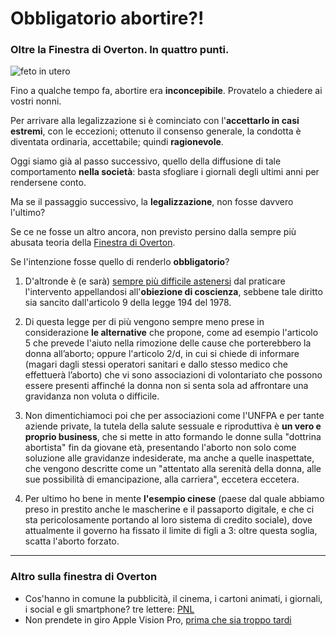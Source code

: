 # Obbligatorio abortire?!

### Oltre la Finestra di Overton. In quattro punti.

![feto in utero](obbligatorio-abortire.jpeg)

Fino a qualche tempo fa, abortire era **inconcepibile**. Provatelo a chiedere ai vostri nonni.

Per arrivare alla legalizzazione si è cominciato con l'**accettarlo in casi estremi**, con le eccezioni; ottenuto il consenso generale, la condotta è diventata ordinaria, accettabile; quindi **ragionevole**.

Oggi siamo già al passo successivo, quello della diffusione di tale comportamento **nella società**: basta sfogliare i giornali degli ultimi anni per rendersene conto.

Ma se il passaggio successivo, la **legalizzazione**, non fosse davvero l'ultimo?

Se ce ne fosse un altro ancora, non previsto persino dalla sempre più abusata teoria della [Finestra di Overton](/articles/2023-12-28-persuasori-occulti.html).

Se l'intenzione fosse quello di renderlo **obbligatorio**?

1. D'altronde è (e sarà) [sempre più difficile astenersi](http://www.voxdiritti.it/articolo-immagine-video-interno-2/) dal praticare l'intervento appellandosi all'**obiezione di coscienza**, sebbene tale diritto sia sancito dall'articolo 9 della legge 194 del 1978.

2. Di questa legge per di più vengono sempre meno prese in considerazione **le alternative** che propone, come ad esempio l'articolo 5 che prevede l'aiuto nella rimozione delle cause che porterebbero la donna all’aborto; oppure l'articolo 2/d, in cui si chiede di informare (magari dagli stessi operatori sanitari e dallo stesso medico che effettuerà l’aborto) che vi sono associazioni di volontariato che possono essere presenti affinché la donna non si senta sola ad affrontare una gravidanza non voluta o difficile.

3. Non dimentichiamoci poi che per associazioni come l'UNFPA e per tante aziende private, la tutela della salute sessuale e riproduttiva è **un vero e proprio business**, che si mette in atto formando le donne sulla "dottrina abortista" fin da giovane età, presentando l'aborto non solo come soluzione alle gravidanze indesiderate, ma anche a quelle inaspettate, che vengono descritte come un "attentato alla serenità della donna, alle sue possibilità di emancipazione, alla carriera", eccetera eccetera.

4. Per ultimo ho bene in mente **l'esempio cinese** (paese dal quale abbiamo preso in prestito anche le mascherine e il passaporto digitale, e che ci sta pericolosamente portando al loro sistema di credito sociale), dove attualmente il governo ha fissato il limite di figli a 3: oltre questa soglia, scatta l'aborto forzato.

---
### Altro sulla finestra di Overton
- Cos'hanno in comune la pubblicità, il cinema, i cartoni animati, i giornali, i social e gli smartphone? tre lettere: [PNL](/articles/2023-12-28-persuasori-occulti.html)
- Non prendete in giro Apple Vision Pro, [prima che sia troppo tardi](/articles/2023-06-06-non-prendete-in-giro-apple-vision-pro.html)
